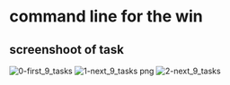 # command line for the win

## screenshoot of task
![0-first_9_tasks](https://user-images.githubusercontent.com/)
![1-next_9_tasks png](https://user-images.githubusercontent.com/)
![2-next_9_tasks](https://user-images.githubusercontent.com/)
